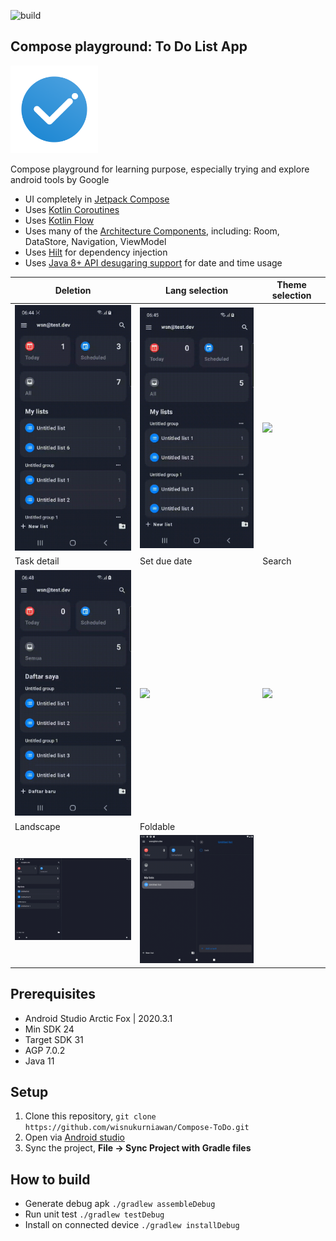 ![build](https://github.com/wisnukurniawan/Compose-ToDo/actions/workflows/build.yml/badge.svg)

## Compose playground: To Do List App

<img src="art/playstore_icon.png" width="140">

Compose playground for learning purpose, especially trying and explore android tools by Google

* UI completely in [Jetpack Compose](https://developer.android.com/jetpack/compose)
* Uses [Kotlin Coroutines](https://kotlinlang.org/docs/reference/coroutines/coroutines-guide.html)
* Uses [Kotlin Flow](https://kotlinlang.org/docs/flow.html)
* Uses many of the [Architecture Components](https://developer.android.com/topic/libraries/architecture/), including: Room, DataStore, Navigation, ViewModel
* Uses [Hilt](https://dagger.dev/hilt/) for dependency injection
* Uses [Java 8+ API desugaring support](https://developer.android.com/studio/write/java8-support#library-desugaring) for date and time usage

| Deletion | Lang selection | Theme selection |
| ---- | ---- | ---- |
| <img src="art/delete.gif" width="260"> | <img src="art/language.gif" width="260"> | <img src="art/theme.gif" width="260"> |
| Task detail | Set due date | Search |
| <img src="art/detail.gif" width="260"> | <img src="art/duedate.gif" width="260"> | <img src="art/search.gif" width="260"> |
| Landscape | Foldable |
| <img src="art/landscape.gif" width="260"> | <img src="art/foldable.gif" width="260"> |

## Prerequisites

* Android Studio Arctic Fox | 2020.3.1
* Min SDK 24
* Target SDK 31
* AGP 7.0.2
* Java 11

## Setup

1. Clone this repository, `git clone https://github.com/wisnukurniawan/Compose-ToDo.git`
2. Open via [Android studio](https://developer.android.com/studio)
3. Sync the project, **File -> Sync Project with Gradle files**

## How to build

* Generate debug apk `./gradlew assembleDebug`
* Run unit test `./gradlew testDebug`
* Install on connected device `./gradlew installDebug`
